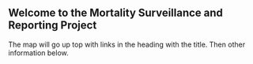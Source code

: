 ## Welcome to the Mortality Surveillance and Reporting Project 

The map will go up top with links in the heading with the title. Then other information below. 

